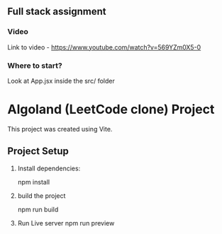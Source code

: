 ## Full stack assignment

### Video

Link to video - https://www.youtube.com/watch?v=569YZm0X5-0

### Where to start?
Look at App.jsx inside the src/ folder 

# Algoland (LeetCode clone) Project

This project was created using Vite.

## Project Setup

1. Install dependencies:

   npm install

2. build the project

   npm run build

3. Run Live server
    npm run preview
